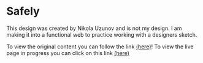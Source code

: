 # Safely
This design was created by Nikola Uzunov and is not my design.  I am making it into a functional web to practice working with a designers sketch.

To view the original content you can follow the link [(here)](https://dribbble.com/shots/4195601-SPACED-CHALLENGE-Homepage-Contest-Entry)! To view the live page in progress you can click on this link 
[(here)](https://safely.netlify.com/)